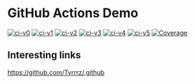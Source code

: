 # GitHub Actions Demo

[![ci-v0](https://github.com/adambajguz/github-actions-demo/actions/workflows/ci-v0.yml/badge.svg)](https://github.com/adambajguz/github-actions-demo/actions/workflows/ci-v0.yml)
[![ci-v1](https://github.com/adambajguz/github-actions-demo/actions/workflows/ci-v1.yml/badge.svg)](https://github.com/adambajguz/github-actions-demo/actions/workflows/ci-v1.yml)
[![ci-v2](https://github.com/adambajguz/github-actions-demo/actions/workflows/ci-v2.yml/badge.svg)](https://github.com/adambajguz/github-actions-demo/actions/workflows/ci-v2.yml)
[![ci-v3](https://github.com/adambajguz/github-actions-demo/actions/workflows/ci-v3.yml/badge.svg)](https://github.com/adambajguz/github-actions-demo/actions/workflows/ci-v3.yml)
[![ci-v4](https://github.com/adambajguz/github-actions-demo/actions/workflows/ci-v4.yml/badge.svg)](https://github.com/adambajguz/github-actions-demo/actions/workflows/ci-v4.yml)
[![ci-v5](https://github.com/adambajguz/github-actions-demo/actions/workflows/ci-v5.yml/badge.svg)](https://github.com/adambajguz/github-actions-demo/actions/workflows/ci-v5.yml)
[![Coverage](https://codecov.io/gh/adambajguz/github-actions-demo/branch/main/graph/badge.svg?token=vmZdWhhMSk)](https://codecov.io/gh/adambajguz/github-actions-demo)

## Interesting links

https://github.com/Tyrrrz/.github